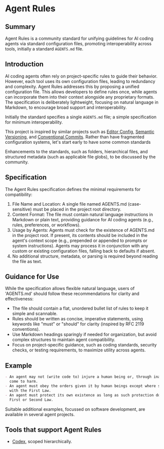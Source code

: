 # Agent Rules

## Summary

Agent Rules is a community standard for unifying guidelines for AI coding agents via standard
configuration files, promoting interoperability across tools, initially a standard `AGENTS.md` file.

## Introduction

AI coding agents often rely on project-specific rules to guide their behavior. However, each tool
uses its own configuration files, leading to redundancy and complexity. Agent Rules addresses this
by proposing a unified configuration file. This allows developers to define rules once, while agents
can incorporate them into their context alongside any proprietary formats. The specification is
deliberately lightweight, focusing on natural language in Markdown, to encourage broad support and
interoperability.

Initially the standard specifies a single `AGENTS.md` file; a simple specification for minimum
interoperability.

This project is inspired by similar projects such as [Editor Config](https://editorconfig.org/),
[Semantic Versioning](https://semver.org/), and
[Conventional Commits](https://www.conventionalcommits.org/). Rather than have fragmented
configuration systems, let's start early to have some common standards

Enhancements to the standards, such as folders, hierarchical files, and structured metadata (such as
applicable file globs), to be discussed by the community.

## Specification

The Agent Rules specification defines the minimal requirements for compatibility:

1. File Name and Location: A single file named AGENTS.md (case-sensitive) must be placed in the
   project root directory.
2. Content Format: The file must contain natural language instructions in Markdown or plain text,
   providing guidance for AI coding agents (e.g., rules, preferences, or workflows).
3. Usage by Agents: Agents must check for the existence of AGENTS.md in the project root. If
   present, its contents should be included in the agent's context scope (e.g., prepended or
   appended to prompts or system instructions). Agents may process it in conjunction with any custom
   or existing configuration files, falling back to defaults if absent.
4. No additional structure, metadata, or parsing is required beyond reading the file as text.

## Guidance for Use

While the specification allows flexible natural language, users of 'AGENTS.md' should follow these
recommendations for clarity and effectiveness:

- The file should contain a flat, unordered bullet list of rules to keep it simple and scannable.
- Rules should be written as concise, imperative statements, using keywords like "must" or "should"
  for clarity (inspired by RFC 2119 conventions).
- Use Markdown headings sparingly if needed for organization, but avoid complex structures to
  maintain agent compatibility.
- Focus on project-specific guidance, such as coding standards, security checks, or testing
  requirements, to maximize utility across agents.

## Example

```markdown
- An agent may not (write code to) injure a human being or, through inaction, allow a human being to
  come to harm.
- An agent must obey the orders given it by human beings except where such orders would conflict
  with the First Law.
- An agent must protect its own existence as long as such protection does not conflict with the
  First or Second Law.
```

Suitable additional examples, focussed on software development, are available in several agent
projects.

## Tools that support Agent Rules

- [Codex](https://github.com/openai/codex), scoped hierarchically.
